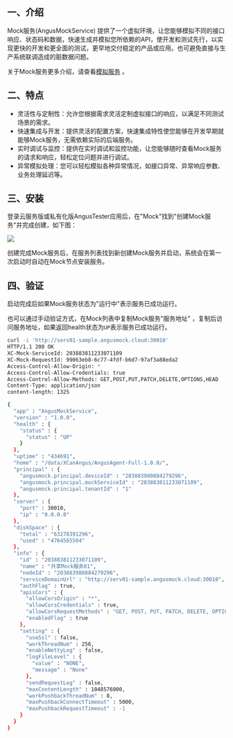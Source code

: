 [//]: # (安装Mock服务)

[//]: # (=====)

## 一、介绍

Mock服务(AngusMockService)
提供了一个虚拟环境，让您能够模拟不同的接口响应、状态码和数据，快速生成并模拟您所依赖的API，使开发和测试先行，以实现更快的开发和更全面的测试，更早地交付稳定的产品或应用。也可避免直接与生产系统联调造成的脏数据问题。

关于Mock服务更多介绍，请查看[模拟服务](https://www.xcan.cloud/help/doc/205509853639082016?c=205531805216931972) 。

## 二、特点

- 灵活性与定制性：允许您根据需求灵活定制虚拟接口的响应，以满足不同测试场景的需求。
- 快速集成与开发：提供灵活的配置方案，快速集成特性使您能够在开发早期就能够Mock服务，无需依赖实际的后端服务。
- 实时调试与监控：提供在实时调试和监控功能，让您能够随时查看Mock服务的请求和响应，轻松定位问题并进行调试。
- 异常模拟处理：您可以轻松模拟各种异常情况，如接口异常、异常响应参数、业务处理延迟等。

## 三、安装

登录云服务版或私有化版AngusTester应用后，在"Mock"找到"创建Mock服务"并完成创建，如下图：

![](https://bj-c1-prod-files.xcan.cloud/storage/pubapi/v1/file/G05-01.png?fid=203622539782521099&fpt=jVkeDTpDUuy1DuzZpi2vx1YWj1QG2nrvD643vqNy)

创建完成Mock服务后，在服务列表找到新创建Mock服务并启动，系统会在第一次启动时自动在Mock节点安装服务。

## 四、验证

启动完成后如果Mock服务状态为"运行中"表示服务已成功运行。

也可以通过手动验证方式，在Mock列表中复制Mock服务"服务地址"
，复制后访问服务地址，如果返回health状态为`UP`表示服务已成功运行。

```bash
curl -i 'http://serv01-sample.angusmock.cloud:30010'
HTTP/1.1 200 OK
XC-Mock-ServiceId: 203883811233071109
XC-Mock-RequestId: 99063eb8-6c77-4fdf-b6d7-97af3a88eda2
Access-Control-Allow-Origin: *
Access-Control-Allow-Credentials: true
Access-Control-Allow-Methods: GET,POST,PUT,PATCH,DELETE,OPTIONS,HEAD
Content-Type: application/json
content-length: 1325

{
  "app" : "AngusMockService",
  "version" : "1.0.0",
  "health" : {
    "status" : {
      "status" : "UP"
    }
  },
  "uptime" : "434691",
  "home" : "/data/XCanAngus/AngusAgent-Full-1.0.0/",
  "principal" : {
    "angusmock.principal.deviceId" : "203883980884279296",
    "angusmock.principal.mockServiceId" : "203883811233071109",
    "angusmock.principal.tenantId" : "1"
  },
  "server" : {
    "port" : 30010,
    "ip" : "0.0.0.0"
  },
  "diskSpace" : {
    "total" : "63278391296",
    "used" : "4764565504"
  },
  "info" : {
    "id" : "203883811233071109",
    "name" : "共享Mock服务01",
    "nodeId" : "203883980884279296",
    "serviceDomainUrl" : "http://serv01-sample.angusmock.cloud:30010",
    "authFlag" : true,
    "apisCors" : {
      "allowCorsOrigin" : "*",
      "allowCorsCredentials" : true,
      "allowCorsRequestMethods" : "GET, POST, PUT, PATCH, DELETE, OPTIONS, HEAD",
      "enabledFlag" : true
    },
    "setting" : {
      "useSsl" : false,
      "workThreadNum" : 256,
      "enableNettyLog" : false,
      "logFileLevel" : {
        "value" : "NONE",
        "message" : "None"
      },
      "sendRequestLog" : false,
      "maxContentLength" : 1048576000,
      "workPushbackThreadNum" : 8,
      "maxPushbackConnectTimeout" : 5000,
      "maxPushbackRequestTimeout" : -1
    }
  }
}
```
